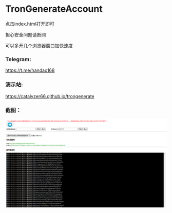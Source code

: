 # TronGenerateAccount

点击index.html打开即可

担心安全问题请断网

可以多开几个浏览器窗口加快速度

### Telegram:   
<https://t.me/handao168>

### 演示站:   
<https://catalyzer66.github.io/trongenerate>

### 截图：
 ![截图](https://github.com/catalyzer66/trongenerate/blob/main/Screenshot_3.png)


